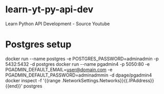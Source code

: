 # learn-yt-py-api-dev
Learn Python API Development - Source Youtube 

# Postgres setup
docker run --name postgres -e POSTGRES_PASSWORD=adminadmin -p 5432:5432 -d postgres
docker run --name pgadmin4 -p 5050:80 -e PGADMIN_DEFAULT_EMAIL=user@domain.com -e PGADMIN_DEFAULT_PASSWORD=adminadmmin -d dpage/pgadmin4
docker inspect -f '{{range .NetworkSettings.Networks}}{{.IPAddress}}{{end}}' postgres